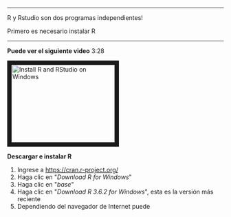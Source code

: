 ***
R y Rstudio son dos programas independientes!

Primero es necesario instalar R
***


**Puede ver el siguiente video** 3:28

<a href="http://www.youtube.com/watch?feature=player_embedded&v=GAGUDL-4aVw 
" target="_blank"><img src="http://img.youtube.com/vi/GAGUDL-4aVw/0.jpg" 
alt="Install R and RStudio on Windows" width="240" height="180" border="10" /></a>


**Descargar e instalar R**
 
 1. Ingrese a https://cran.r-project.org/
 2. Haga clic en "*Download R for Windows*"
 3. Haga clic en "*base*"
 4. Haga clic en "*Download R 3.6.2 for Windows*", esta es la versión más reciente
 5. Dependiendo del navegador de Internet puede 
